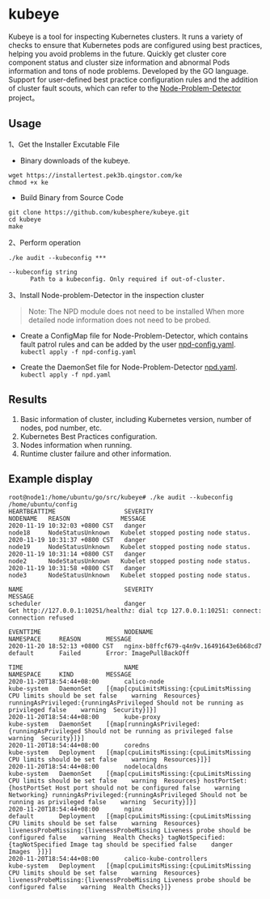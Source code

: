 # kubeye

Kubeye is a tool for inspecting Kubernetes clusters. It runs a variety of checks to ensure that Kubernetes pods are configured using best practices, helping you avoid problems in the future. 
Quickly get cluster core component status and cluster size information and abnormal Pods information and tons of node problems. Developed by the GO language. Support for user-defined best practice configuration rules and the addition of cluster fault scouts, which can refer to the [Node-Problem-Detector](https://github.com/kubernetes/node-problem-detector) project。

## Usage

1、Get the Installer Excutable File
* Binary downloads of the kubeye.
```shell script
wget https://installertest.pek3b.qingstor.com/ke
chmod +x ke
```
* Build Binary from Source Code
```shell script
git clone https://github.com/kubesphere/kubeye.git
cd kubeye 
make
```
2、Perform operation
```shell script
./ke audit --kubeconfig ***

--kubeconfig string
      Path to a kubeconfig. Only required if out-of-cluster.
```

3、Install Node-problem-Detector in the inspection cluster

> Note: The NPD module does not need to be installed When more detailed node information does not need to be probed.

* Create a ConfigMap file for Node-Problem-Detector, which contains fault patrol rules and can be added by the user  [npd-config.yaml](./docs/npd-config.yaml).  
`kubectl apply -f npd-config.yaml`

* Create the DaemonSet file for Node-Problem-Detector  [npd.yaml](./docs/npd.yaml).  
`kubectl apply -f npd.yaml`

## Results

1. Basic information of cluster, including Kubernetes version, number of nodes, pod number, etc.
2. Kubernetes Best Practices configuration.
3. Nodes information when running.
4. Runtime cluster failure and other information.

## Example display

```
root@node1:/home/ubuntu/go/src/kubeye# ./ke audit --kubeconfig /home/ubuntu/config
HEARTBEATTIME                   SEVERITY                                 NODENAME   REASON              MESSAGE
2020-11-19 10:32:03 +0800 CST   danger                                   node18     NodeStatusUnknown   Kubelet stopped posting node status.
2020-11-19 10:31:37 +0800 CST   danger                                   node19     NodeStatusUnknown   Kubelet stopped posting node status.
2020-11-19 10:31:14 +0800 CST   danger                                   node2      NodeStatusUnknown   Kubelet stopped posting node status.
2020-11-19 10:31:58 +0800 CST   danger                                   node3      NodeStatusUnknown   Kubelet stopped posting node status.

NAME                            SEVERITY                                 MESSAGE
scheduler                       danger                                   Get http://127.0.0.1:10251/healthz: dial tcp 127.0.0.1:10251: connect: connection refused

EVENTTIME                       NODENAME                                 NAMESPACE     REASON       MESSAGE
2020-11-20 18:52:13 +0800 CST   nginx-b8ffcf679-q4n9v.16491643e6b68cd7   default       Failed       Error: ImagePullBackOff

TIME                            NAME                                     NAMESPACE     KIND         MESSAGE
2020-11-20T18:54:44+08:00       calico-node                              kube-system   DaemonSet    [{map[cpuLimitsMissing:{cpuLimitsMissing CPU limits should be set false    warning  Resources} runningAsPrivileged:{runningAsPrivileged Should not be running as privileged false    warning  Security}]}]
2020-11-20T18:54:44+08:00       kube-proxy                               kube-system   DaemonSet    [{map[runningAsPrivileged:{runningAsPrivileged Should not be running as privileged false    warning  Security}]}]
2020-11-20T18:54:44+08:00       coredns                                  kube-system   Deployment   [{map[cpuLimitsMissing:{cpuLimitsMissing CPU limits should be set false    warning  Resources}]}]
2020-11-20T18:54:44+08:00       nodelocaldns                             kube-system   DaemonSet    [{map[cpuLimitsMissing:{cpuLimitsMissing CPU limits should be set false    warning  Resources} hostPortSet:{hostPortSet Host port should not be configured false    warning  Networking} runningAsPrivileged:{runningAsPrivileged Should not be running as privileged false    warning  Security}]}]
2020-11-20T18:54:44+08:00       nginx                                    default       Deployment   [{map[cpuLimitsMissing:{cpuLimitsMissing CPU limits should be set false    warning  Resources} livenessProbeMissing:{livenessProbeMissing Liveness probe should be configured false    warning  Health Checks} tagNotSpecified:{tagNotSpecified Image tag should be specified false    danger   Images  }]}]
2020-11-20T18:54:44+08:00       calico-kube-controllers                  kube-system   Deployment   [{map[cpuLimitsMissing:{cpuLimitsMissing CPU limits should be set false    warning  Resources} livenessProbeMissing:{livenessProbeMissing Liveness probe should be configured false    warning  Health Checks}]}
```